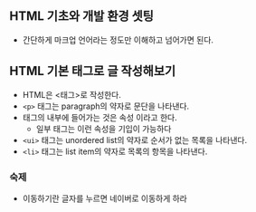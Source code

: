## HTML 기초와 개발 환경 셋팅

- 간단하게 마크업 언어라는 정도만 이해하고 넘어가면 된다.

## HTML 기본 태그로 글 작성해보기

- HTML은 <태그>로 작성한다.
- `<p>` 태그는 paragraph의 약자로 문단을 나타낸다.
- 태그의 내부에 들어가는 것은 속성 이라고 한다.
  - 일부 태그는 이런 속성을 기입이 가능하다
- `<ui>` 태그는 unordered list의 약자로 순서가 없는 목록을 나타낸다.
- `<li>` 태그는 list item의 약자로 목록의 항목을 나타낸다.

### 숙제

- 이동하기란 글자를 누르면 네이버로 이동하게 하라
